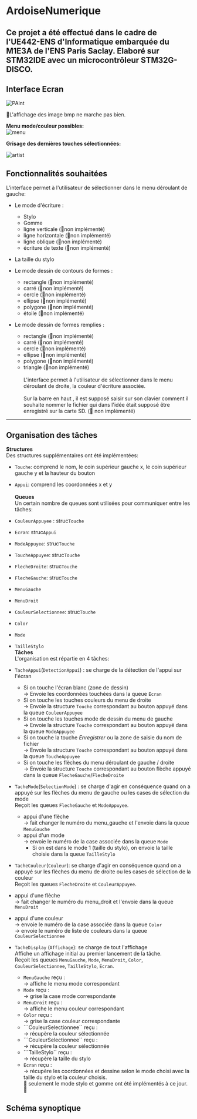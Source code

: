 # ArdoiseNumerique
Ce projet a été effectué dans le cadre de l'UE442-ENS d'Informatique embarquée du M1E3A de l'ENS Paris Saclay. Elaboré sur STM32IDE avec un microcontrôleur STM32G-DISCO.
---
## Interface Ecran
![PAint](https://github.com/user-attachments/assets/72bd83c8-361a-4530-afb6-fba360252926)

🔴L'affichage des image bmp ne marche pas bien.

**Menu mode/couleur possibles:**<br>
![menu](https://github.com/user-attachments/assets/49e8bad0-239b-4296-9911-1c2829765791)

**Grisage des dernières touches sélectionnées:**<br>

![artist](https://github.com/user-attachments/assets/f32b81ea-913e-4dfc-8e79-af2d84633ef1)


## Fonctionnalités souhaitées
L'interface permet à l'utilisateur de sélectionner dans le menu déroulant de gauche:
- Le mode d'écriture :
  - Stylo
  - Gomme
  - ligne verticale (🔴non implémenté)
  - ligne horizontale (🔴non implémenté)
  - ligne oblique (🔴non implémenté)
  - écriture de texte (🔴non implémenté)
    
- La taille du stylo

- Le mode dessin de contours de formes :
  - rectangle (🔴non implémenté)
  - carré (🔴non implémenté)
  - cercle (🔴non implémenté)
  - ellipse (🔴non implémenté)
  - polygone (🔴non implémenté)
  - étoile (🔴non implémenté)
 
- Le mode dessin de formes remplies :
  - rectangle (🔴non implémenté)
  - carré (🔴non implémenté)
  - cercle (🔴non implémenté)
  - ellipse (🔴non implémenté)
  - polygone (🔴non implémenté)
  - triangle (🔴non implémenté)<br> <br>
L'interface permet à l'utilisateur de sélectionner dans le menu déroulant de droite, la couleur d'écriture associée.<br> <br>
Sur la barre en haut , il est supposé saisir sur son clavier comment il souhaite nommer le fichier qui dans l'idée était supposé être enregistré sur la carte SD. (🔴 non implémenté) 
---
## Organisation des tâches 
**Structures**<br>
Des structures supplémentaires ont été implémentées:
- ```Touche```: comprend le nom, le coin supérieur gauche x, le coin supérieur gauche y et la hauteur du bouton
- ```Appui```: comprend les coordonnées x et y <br>
<br>**Queues**<br>
Un certain nombre de queues sont utilisées pour communiquer entre les tâches:
- ```CouleurAppuyee``` : struc```Touche```
- ```Ecran```: struc```Appui```
- ```ModeAppuyee```: struc```Touche```
- ```ToucheAppuyee```: struc```Touche```
- ```FlecheDroite```: struc```Touche```
- ```FlecheGauche```: struc```Touche```
- ```MenuGauche```
- ```MenuDroit```
- ```CouleurSelectionnee```: struc```Touche```
- ```Color```
- ```Mode```
- ```TailleStylo```<br>
**Tâches**<br>
L'organisation est répartie en 4 tâches:
- ```TacheAppui```(```DetectionAppui```) : se charge de la détection de l'appui sur l'écran<br>
   - Si on touche l'écran blanc (zone de dessin) <br>→ Envoie les coordonnées touchées dans la queue ```Ecran```
  - Si on touche les touches couleurs du menu de droite <br>→ Envoie la structure ```Touche``` correspondant au bouton appuyé dans la queue ```CouleurAppuyee```
  - Si on touche les touches mode de dessin du menu de gauche <br>→ Envoie la structure ```Touche``` correspondant au bouton appuyé dans la queue ```ModeAppuyee```
  - Si on touche la touche *Enregistrer* ou la zone de saisie du nom de fichier <br>→ Envoie la structure ```Touche``` correspondant au bouton appuyé dans la queue ```ToucheAppuyee```
  - Si on touche les flèches du menu déroulant de gauche / droite <br>→ Envoie la structure ```Touche``` correspondant au bouton flèche appuyé dans la queue ```FlecheGauche```/```FlecheDroite```

- ```TacheMode```(```SelectionMode```) : se charge d'agir en conséquence quand on a appuyé sur les flèches du menu de gauche ou les cases de sélection du mode <br>
Reçoit les queues ```FlecheGauche``` et ```ModeAppuyee```.
  - appui d'une flèche <br> → fait changer le numéro du menu_gauche et l'envoie dans la queue ```MenuGauche```
  - appui d'un mode <br> → envoie le numéro de la case associée dans la queue  ```Mode ```
    - Si on est dans le mode 1 (taille du stylo), on envoie la taille choisie dans la queue  ```TailleStylo ```
      
-  ```TacheCouleur```(```Couleur```): se charge d'agir en conséquence quand on a appuyé sur les flèches du menu de droite ou les cases de sélection de la couleur <br>
Reçoit les queues ```FlecheDroite``` et ```CouleurAppuyee```.
  -  appui d'une flèche <br> → fait changer le numéro du menu_droit et l'envoie dans la queue ```MenuDroit```
  - appui d'une couleur <br> → envoie le numéro de la case associée dans la queue  ```Color ```
    <br> → envoie le numéro de liste de couleurs dans la queue  ```CouleurSelectionnee```
   
- ```TacheDisplay``` (```Affichage```): se charge de tout l'affichage <br>
Affiche un affichage initial au premier lancement de la tâche.<br>
Reçoit les queues ```MenuGauche```, ```Mode```, ```MenuDroit```, ```Color```, ```CouleurSelectionnee```, ```TailleStylo```, ```Ecran```.
  - ```MenuGauche``` reçu : <br>
→ affiche le menu mode correspondant
  - ```Mode``` reçu : <br>
→ grise la case mode correspondante
  - ```MenuDroit``` reçu : <br>
→ affiche le menu couleur correspondant
  -  ```Color``` reçu : <br>
→ grise la case couleur correspondante
  -  ```CouleurSelectionnee`` reçu : <br>
→   récupère la couleur sélectionnée
  -  ```CouleurSelectionnee`` reçu : <br>
→   récupère la couleur sélectionnée
  -  ```TailleStylo`` reçu : <br>
→   récupère la taille du stylo
   -  ```Ecran``` reçu : <br>
→   récupère les coordonnées et dessine selon le mode choisi avec la taille du stylo et la couleur choisis.
<br> 🔴 seulement le mode stylo et gomme ont été implémentés à ce jour. 🔴



## Schéma synoptique


